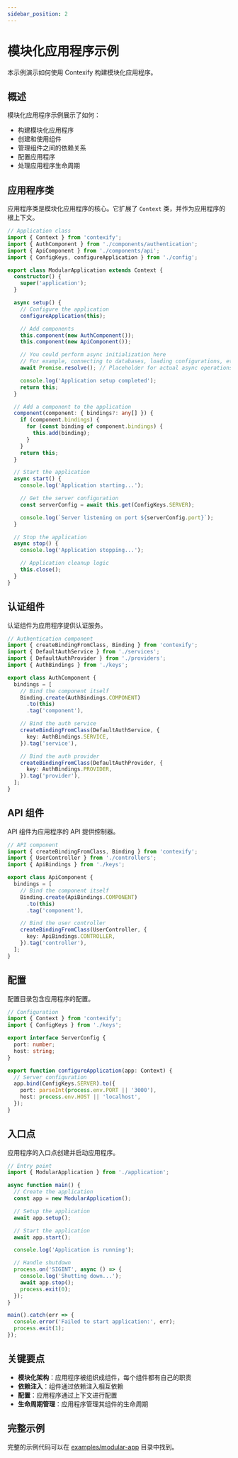 ```yaml
---
sidebar_position: 2
---
```


# 模块化应用程序示例

本示例演示如何使用 Contexify 构建模块化应用程序。

## 概述

模块化应用程序示例展示了如何：

- 构建模块化应用程序
- 创建和使用组件
- 管理组件之间的依赖关系
- 配置应用程序
- 处理应用程序生命周期

## 应用程序类

应用程序类是模块化应用程序的核心。它扩展了 `Context` 类，并作为应用程序的根上下文。

```typescript
// Application class
import { Context } from 'contexify';
import { AuthComponent } from './components/authentication';
import { ApiComponent } from './components/api';
import { ConfigKeys, configureApplication } from './config';

export class ModularApplication extends Context {
  constructor() {
    super('application');
  }

  async setup() {
    // Configure the application
    configureApplication(this);

    // Add components
    this.component(new AuthComponent());
    this.component(new ApiComponent());

    // You could perform async initialization here
    // For example, connecting to databases, loading configurations, etc.
    await Promise.resolve(); // Placeholder for actual async operations

    console.log('Application setup completed');
    return this;
  }

  // Add a component to the application
  component(component: { bindings?: any[] }) {
    if (component.bindings) {
      for (const binding of component.bindings) {
        this.add(binding);
      }
    }
    return this;
  }

  // Start the application
  async start() {
    console.log('Application starting...');

    // Get the server configuration
    const serverConfig = await this.get(ConfigKeys.SERVER);

    console.log(`Server listening on port ${serverConfig.port}`);
  }

  // Stop the application
  async stop() {
    console.log('Application stopping...');

    // Application cleanup logic
    this.close();
  }
}
```

## 认证组件

认证组件为应用程序提供认证服务。

```typescript
// Authentication component
import { createBindingFromClass, Binding } from 'contexify';
import { DefaultAuthService } from './services';
import { DefaultAuthProvider } from './providers';
import { AuthBindings } from './keys';

export class AuthComponent {
  bindings = [
    // Bind the component itself
    Binding.create(AuthBindings.COMPONENT)
      .to(this)
      .tag('component'),

    // Bind the auth service
    createBindingFromClass(DefaultAuthService, {
      key: AuthBindings.SERVICE,
    }).tag('service'),

    // Bind the auth provider
    createBindingFromClass(DefaultAuthProvider, {
      key: AuthBindings.PROVIDER,
    }).tag('provider'),
  ];
}
```

## API 组件

API 组件为应用程序的 API 提供控制器。

```typescript
// API component
import { createBindingFromClass, Binding } from 'contexify';
import { UserController } from './controllers';
import { ApiBindings } from './keys';

export class ApiComponent {
  bindings = [
    // Bind the component itself
    Binding.create(ApiBindings.COMPONENT)
      .to(this)
      .tag('component'),

    // Bind the user controller
    createBindingFromClass(UserController, {
      key: ApiBindings.CONTROLLER,
    }).tag('controller'),
  ];
}
```

## 配置

配置目录包含应用程序的配置。

```typescript
// Configuration
import { Context } from 'contexify';
import { ConfigKeys } from './keys';

export interface ServerConfig {
  port: number;
  host: string;
}

export function configureApplication(app: Context) {
  // Server configuration
  app.bind(ConfigKeys.SERVER).to({
    port: parseInt(process.env.PORT || '3000'),
    host: process.env.HOST || 'localhost',
  });
}
```

## 入口点

应用程序的入口点创建并启动应用程序。

```typescript
// Entry point
import { ModularApplication } from './application';

async function main() {
  // Create the application
  const app = new ModularApplication();

  // Setup the application
  await app.setup();

  // Start the application
  await app.start();

  console.log('Application is running');

  // Handle shutdown
  process.on('SIGINT', async () => {
    console.log('Shutting down...');
    await app.stop();
    process.exit(0);
  });
}

main().catch(err => {
  console.error('Failed to start application:', err);
  process.exit(1);
});
```

## 关键要点

- **模块化架构**：应用程序被组织成组件，每个组件都有自己的职责
- **依赖注入**：组件通过依赖注入相互依赖
- **配置**：应用程序通过上下文进行配置
- **生命周期管理**：应用程序管理其组件的生命周期

## 完整示例

完整的示例代码可以在 [examples/modular-app](https://github.com/teomyth/contexify/tree/main/examples/modular-app) 目录中找到。
